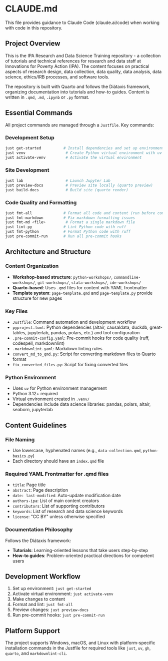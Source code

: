 # CLAUDE.md

This file provides guidance to Claude Code (claude.ai/code) when working with code in this repository.

## Project Overview

This is the IPA Research and Data Science Training repository - a collection of tutorials and technical references for research and data staff at Innovations for Poverty Action (IPA). The content focuses on practical aspects of research design, data collection, data quality, data analysis, data science, ethics/IRB processes, and software tools.

The repository is built with Quarto and follows the Diátaxis framework, organizing documentation into tutorials and how-to guides. Content is written in `.qmd`, `.md`, `.ipynb` or `.py` format.

## Essential Commands

All project commands are managed through a `Justfile`. Key commands:

### Development Setup

```bash
just get-started          # Install dependencies and set up environment
just venv                  # Create Python virtual environment with uv
just activate-venv         # Activate the virtual environment
```

### Site Development

```bash
just lab                   # Launch Jupyter Lab
just preview-docs          # Preview site locally (quarto preview)
just build-docs            # Build site (quarto render)
```

### Code Quality and Formatting

```bash
just fmt-all              # Format all code and content (run before commits)
just fmt-markdown         # Fix markdown formatting issues
just fmt-md <file>         # Format a single markdown file
just lint-py              # Lint Python code with ruff
just fmt-python           # Format Python code with ruff
just pre-commit-run       # Run all pre-commit hooks
```

## Architecture and Structure

### Content Organization

- **Workshop-based structure**: `python-workshops/`, `commandline-workshops/`, `git-workshops/`, `stata-workshops/`, `ide-workshops/`
- **Quarto-based**: Uses `.qmd` files for content with YAML frontmatter
- **Template system**: `page-template.qmd` and `page-template.py` provide structure for new pages

### Key Files

- `Justfile`: Command automation and development workflow
- `pyproject.toml`: Python dependencies (altair, causaldata, duckdb, great-tables, jupyterlab, pandas, polars, etc.) and tool configuration
- `.pre-commit-config.yaml`: Pre-commit hooks for code quality (ruff, codespell, markdownlint)
- `.markdownlint.yaml`: Markdown linting rules
- `convert_md_to_qmd.py`: Script for converting markdown files to Quarto format
- `fix_converted_files.py`: Script for fixing converted files

### Python Environment

- Uses `uv` for Python environment management
- Python 3.12+ required
- Virtual environment created in `.venv/`
- Dependencies include data science libraries: pandas, polars, altair, seaborn, jupyterlab

## Content Guidelines

### File Naming

- Use lowercase, hyphenated names (e.g., `data-collection.qmd`, `python-basics.py`)
- Each directory should have an `index.qmd` file

### Required YAML Frontmatter for .qmd files

- `title`: Page title
- `abstract`: Page description
- `date: last-modified`: Auto-update modification date
- `authors-ipa`: List of main content creators
- `contributors`: List of supporting contributors
- `keywords`: List of research and data science keywords
- `license`: "CC BY" unless otherwise specified

### Documentation Philosophy

Follows the Diátaxis framework:

- **Tutorials**: Learning-oriented lessons that take users step-by-step
- **How-to guides**: Problem-oriented practical directions for competent users

## Development Workflow

1. Set up environment: `just get-started`
2. Activate virtual environment: `just activate-venv`
3. Make changes to content
4. Format and lint: `just fmt-all`
5. Preview changes: `just preview-docs`
6. Run pre-commit hooks: `just pre-commit-run`

## Platform Support

The project supports Windows, macOS, and Linux with platform-specific installation commands in the Justfile for required tools like `just`, `uv`, `gh`, `quarto`, and `markdownlint-cli`.
